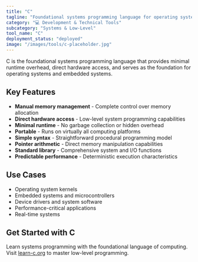 ```yaml
---
title: "C"
tagline: "Foundational systems programming language for operating systems, embedded systems, and performance-critical apps"
category: "💻 Development & Technical Tools"
subcategory: "Systems & Low-Level"
tool_name: "C"
deployment_status: "deployed"
image: "/images/tools/c-placeholder.jpg"
---
```

C is the foundational systems programming language that provides minimal runtime overhead, direct hardware access, and serves as the foundation for operating systems and embedded systems.

## Key Features

- **Manual memory management** - Complete control over memory allocation
- **Direct hardware access** - Low-level system programming capabilities
- **Minimal runtime** - No garbage collection or hidden overhead
- **Portable** - Runs on virtually all computing platforms
- **Simple syntax** - Straightforward procedural programming model
- **Pointer arithmetic** - Direct memory manipulation capabilities
- **Standard library** - Comprehensive system and I/O functions
- **Predictable performance** - Deterministic execution characteristics

## Use Cases

- Operating system kernels
- Embedded systems and microcontrollers
- Device drivers and system software
- Performance-critical applications
- Real-time systems

## Get Started with C

Learn systems programming with the foundational language of computing. Visit [learn-c.org](https://learn-c.org) to master low-level programming.